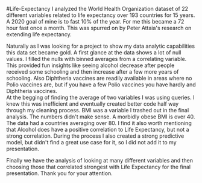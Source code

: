 #Life-Expectancy
I analyzed the World Health Organization dataset of 22 different variables related to life expectancy over 193 countries for 15 years. 
A 2020 goal of mine is to fast 10% of the year. For me this became a 72 hour fast once a month. 
This was spurred on by Peter Attaia's research on extending life expectancy. 

Naturally as I was looking for a project to show my data analytic capabilities this data set became gold. 
A first glance at the data shows a lot of null values.  I filled the nulls with binned averages from a correlating variable.  
This provided fun insights like seeing alcohol decrease after people received some schooling and then increase after a few more years of schooling. Also Diphtheria vaccines are readily available in areas where no Polio vaccines are, but if you have a few Polio vaccines you have hardly and Diphtheria vaccines.  
At the begging of finding the average of two variables I was using queries. I knew this was inefficient and eventually created better code half way through my cleaning process. 
BMI was a variable I trashed out in the final analysis. The numbers didn't make sense. A morbidly obese BMI is over 40. The data had a countries averaging over 80. 
I find it also worth mentioning that Alcohol does have a positive correlation to Life Expectancy, but not a strong correlation. 
During the process I also created a strong predictive model, but didn't find a great use case for it, so I did not add it to my presentation. 

Finally we have the analysis of looking at many different variables and then choosing those that correlated strongest with Life Expectancy for the final presentation. 
Thank you for your attention. 

